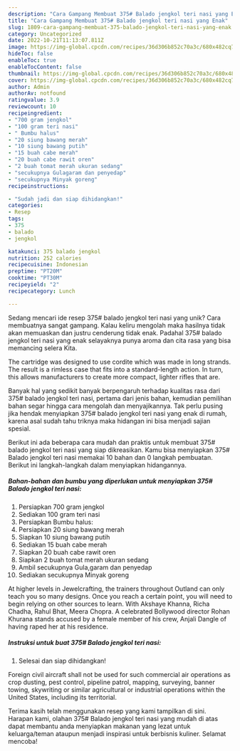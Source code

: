 ```yaml
---
description: "Cara Gampang Membuat 375# Balado jengkol teri nasi yang Enak"
title: "Cara Gampang Membuat 375# Balado jengkol teri nasi yang Enak"
slug: 1809-cara-gampang-membuat-375-balado-jengkol-teri-nasi-yang-enak
category: Uncategorized
date: 2022-10-21T11:13:07.811Z
image: https://img-global.cpcdn.com/recipes/36d306b852c70a3c/680x482cq70/375-balado-jengkol-teri-nasi-foto-resep-utama.jpg
hideToc: false
enableToc: true
enableTocContent: false
thumbnail: https://img-global.cpcdn.com/recipes/36d306b852c70a3c/680x482cq70/375-balado-jengkol-teri-nasi-foto-resep-utama.jpg
cover: https://img-global.cpcdn.com/recipes/36d306b852c70a3c/680x482cq70/375-balado-jengkol-teri-nasi-foto-resep-utama.jpg
author: Admin
authorAv: notfound
ratingvalue: 3.9
reviewcount: 10
recipeingredient:
- "700 gram jengkol"
- "100 gram teri nasi"
- " Bumbu halus"
- "20 siung bawang merah"
- "10 siung bawang putih"
- "15 buah cabe merah"
- "20 buah cabe rawit oren"
- "2 buah tomat merah ukuran sedang"
- "secukupnya Gulagaram dan penyedap"
- "secukupnya Minyak goreng"
recipeinstructions:

- "Sudah jadi dan siap dihidangkan!"
categories:
- Resep
tags:
- 375
- balado
- jengkol

katakunci: 375 balado jengkol 
nutrition: 252 calories
recipecuisine: Indonesian
preptime: "PT20M"
cooktime: "PT30M"
recipeyield: "2"
recipecategory: Lunch

---
```





Sedang mencari ide resep 375# balado jengkol teri nasi yang unik? Cara membuatnya sangat gampang. Kalau keliru mengolah maka hasilnya tidak akan memuaskan dan justru cenderung tidak enak. Padahal 375# balado jengkol teri nasi yang enak selayaknya punya aroma dan cita rasa yang bisa memancing selera Kita.





The cartridge was designed to use cordite which was made in long strands. The result is a rimless case that fits into a standard-length action. In turn, this allows manufacturers to create more compact, lighter rifles that are.

Banyak hal yang sedikit banyak berpengaruh terhadap kualitas rasa dari 375# balado jengkol teri nasi, pertama dari jenis bahan, kemudian pemilihan bahan segar hingga cara mengolah dan menyajikannya. Tak perlu pusing jika hendak menyiapkan 375# balado jengkol teri nasi yang enak di rumah, karena asal sudah tahu triknya maka hidangan ini bisa menjadi sajian spesial.






Berikut ini ada beberapa cara mudah dan praktis untuk membuat 375# balado jengkol teri nasi yang siap dikreasikan. Kamu bisa menyiapkan 375# Balado jengkol teri nasi memakai 10 bahan dan 0 langkah pembuatan. Berikut ini langkah-langkah dalam menyiapkan hidangannya.

<!--inarticleads1-->

##### Bahan-bahan dan bumbu yang diperlukan untuk menyiapkan 375# Balado jengkol teri nasi:

1. Persiapkan 700 gram jengkol
1. Sediakan 100 gram teri nasi
1. Persiapkan  Bumbu halus:
1. Persiapkan 20 siung bawang merah
1. Siapkan 10 siung bawang putih
1. Sediakan 15 buah cabe merah
1. Siapkan 20 buah cabe rawit oren
1. Siapkan 2 buah tomat merah ukuran sedang
1. Ambil secukupnya Gula,garam dan penyedap
1. Sediakan secukupnya Minyak goreng


At higher levels in Jewelcrafting, the trainers throughout Outland can only teach you so many designs. Once you reach a certain point, you will need to begin relying on other sources to learn. With Akshaye Khanna, Richa Chadha, Rahul Bhat, Meera Chopra. A celebrated Bollywood director Rohan Khurana stands accused by a female member of his crew, Anjali Dangle of having raped her at his residence. 

<!--inarticleads2-->

##### Instruksi untuk buat 375# Balado jengkol teri nasi:


1. Selesai dan siap dihidangkan!

Foreign civil aircraft shall not be used for such commercial air operations as crop dusting, pest control, pipeline patrol, mapping, surveying, banner towing, skywriting or similar agricultural or industrial operations within the United States, including its territorial. 

Terima kasih telah menggunakan resep yang kami tampilkan di sini. Harapan kami, olahan 375# Balado jengkol teri nasi yang mudah di atas dapat membantu anda menyiapkan makanan yang lezat untuk keluarga/teman ataupun menjadi inspirasi untuk berbisnis kuliner. Selamat mencoba!
